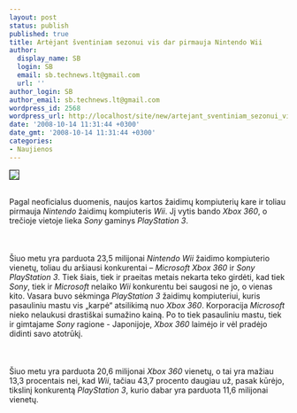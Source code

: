 ```yaml
---
layout: post
status: publish
published: true
title: Artėjant šventiniam sezonui vis dar pirmauja Nintendo Wii
author:
  display_name: SB
  login: SB
  email: sb.technews.lt@gmail.com
  url: ''
author_login: SB
author_email: sb.technews.lt@gmail.com
wordpress_id: 2568
wordpress_url: http://localhost/site/new/artejant_sventiniam_sezonui_vis_dar_pirmauja_nintendo_wii/
date: '2008-10-14 11:31:44 +0300'
date_gmt: '2008-10-14 11:31:44 +0300'
categories:
- Naujienos
---
```

<div class="imgright"><img src="http://tbn0.google.com/images?q=tbn:6iK4k7YrKV_MxM:http://megavoltage.files.wordpress.com/2007/12/nintendo-wii.jpg" border="1"></div>
<p><br>Pagal neoficialus duomenis, naujos kartos žaidimų kompiuterių kare ir toliau pirmauja <i>Nintendo</i> žaidimų kompiuteris <i>Wii</i>. Jį vytis bando <i>Xbox 360</i>, o trečioje vietoje lieka <i>Sony</i> gaminys <i>PlayStation 3</i>.<br />
<br><br />
<br>Šiuo metu yra parduota 23,5 milijonai <i>Nintendo Wii</i> žaidimo kompiuterio vienetų, toliau du aršiausi konkurentai – <i>Microsoft Xbox 360</i> ir <i>Sony PlayStation 3</i>. Tiek šiais, tiek ir praeitas metais nekarta teko girdėti, kad tiek <i>Sony</i>, tiek ir <i>Microsoft</i> nelaiko <i>Wii</i> konkurentu bei saugosi ne jo, o vienas kito. Vasara buvo sėkminga <i>PlayStation 3</i> žaidimų kompiuteriui, kuris pasauliniu mastu vis „karpė“ atsilikimą nuo <i>Xbox 360</i>. Korporacija <i>Microsoft</i> nieko nelaukusi drastiškai sumažino kainą. Po to tiek pasauliniu mastu, tiek ir gimtajame <i>Sony</i> ragione - Japonijoje, <i>Xbox 360</i> laimėjo ir vėl pradėjo didinti savo atotrūkį.<br />
<br><br />
<br>Šiuo metu yra parduota 20,6 milijonai <i>Xbox 360</i> vienetų, o tai yra mažiau 13,3 procentais nei, kad <i>Wii</i>, tačiau 43,7 procento daugiau už, pasak kūrėjo, tikslinį konkurentą <i>PlayStation 3</i>, kurio dabar yra parduota 11,6 milijonai vienetų.<br />
<br><br />
<br><br />
<br></p>
